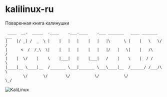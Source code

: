 # kalilinux-ru
Поваренная книга калинушки
```
 ____  __.  _____  .____    .___.____    .___ _______   ____ _______  ___
|    |/ _| /  _  \ |    |   |   |    |   |   |\      \ |    |   \   \/  /
|      <  /  /_\  \|    |   |   |    |   |   |/   |   \|    |   /\     / 
|    |  \/    |    \    |___|   |    |___|   /    |    \    |  / /     \ 
|____|__ \____|__  /_______ \___|_______ \___\____|__  /______/ /___/\  \
        \/       \/        \/           \/           \/               \_/                                                       
```
![KaliLinux](https://i.imgur.com/6i1mF8T.jpg)

